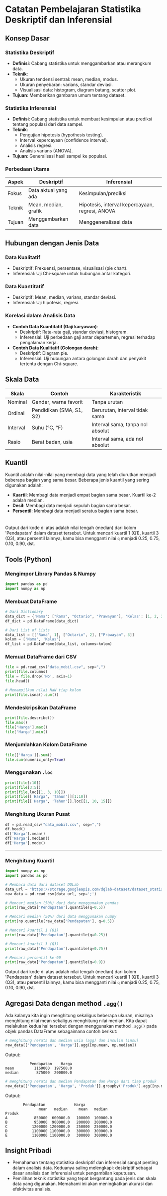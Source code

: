 

# Catatan Pembelajaran Statistika Deskriptif dan Inferensial

## Konsep Dasar

### Statistika Deskriptif

- **Definisi**: Cabang statistika untuk menggambarkan atau merangkum data.
- **Teknik**:
  - Ukuran tendensi sentral: mean, median, modus.
  - Ukuran penyebaran: varians, standar deviasi.
  - Visualisasi data: histogram, diagram batang, scatter plot.
- **Tujuan**: Memberikan gambaran umum tentang dataset.

### Statistika Inferensial

- **Definisi**: Cabang statistika untuk membuat kesimpulan atau prediksi tentang populasi dari data sampel.
- **Teknik**:
  - Pengujian hipotesis (hypothesis testing).
  - Interval kepercayaan (confidence interval).
  - Analisis regresi.
  - Analisis varians (ANOVA).
- **Tujuan**: Generalisasi hasil sampel ke populasi.

### Perbedaan Utama

| Aspek  | Deskriptif           | Inferensial                                     |
| ------ | -------------------- | ----------------------------------------------- |
| Fokus  | Data aktual yang ada | Kesimpulan/prediksi                             |
| Teknik | Mean, median, grafik | Hipotesis, interval kepercayaan, regresi, ANOVA |
| Tujuan | Menggambarkan data   | Menggeneralisasi data                           |

## Hubungan dengan Jenis Data

### Data Kualitatif

- Deskriptif: Frekuensi, persentase, visualisasi (pie chart).
- Inferensial: Uji Chi-square untuk hubungan antar kategori.

### Data Kuantitatif

- Deskriptif: Mean, median, varians, standar deviasi.
- Inferensial: Uji hipotesis, regresi.

### Korelasi dalam Analisis Data

- **Contoh Data Kuantitatif (Gaji karyawan)**:
  - Deskriptif: Rata-rata gaji, standar deviasi, histogram.
  - Inferensial: Uji perbedaan gaji antar departemen, regresi terhadap pengalaman kerja.
- **Contoh Data Kualitatif (Golongan darah)**:
  - Deskriptif: Diagram pie.
  - Inferensial: Uji hubungan antara golongan darah dan penyakit tertentu dengan Chi-square.

## Skala Data

| Skala    | Contoh                   | Karakteristik                    |
| -------- | ------------------------ | -------------------------------- |
| Nominal  | Gender, warna favorit    | Tanpa urutan                     |
| Ordinal  | Pendidikan (SMA, S1, S2) | Berurutan, interval tidak sama   |
| Interval | Suhu (°C, °F)            | Interval sama, tanpa nol absolut |
| Rasio    | Berat badan, usia        | Interval sama, ada nol absolut   |



## Kuantil

Kuantil adalah nilai-nilai yang membagi data yang telah diurutkan menjadi beberapa bagian yang sama besar. Beberapa jenis kuantil yang sering digunakan adalah:

- **Kuartil**: Membagi data menjadi empat bagian sama besar. Kuartil ke-2 adalah median.
- **Desil**: Membagi data menjadi sepuluh bagian sama besar.
- **Persentil**: Membagi data menjadi seratus bagian sama besar.

###

```python


```

Output dari kode di atas adalah nilai tengah (median) dari kolom 'Pendapatan' dalam dataset tersebut. Untuk mencari kuartil 1 (Q1), kuartil 3 (Q3), atau persentil lainnya, kamu bisa mengganti nilai `q` menjadi 0.25, 0.75, 0.10, 0.90, dst.

## Tools (Python)

### Mengimpor Library Pandas & Numpy

```python
import pandas as pd
import numpy as np
```

### Membuat DataFrame

```python
# Dari Dictionary
data_dict = {'Nama': ["Rama", "Octario", "Prawayan"], 'Kelas': [1, 2, 3]}
df_dict = pd.DataFrame(data_dict)

# Dari List of Lists
data_list = [["Rama", 1], ["Octario", 2], ["Prawayan", 3]]
kolom = ['Nama', 'Kelas']
df_list = pd.DataFrame(data_list, columns=kolom)
```

### Memuat DataFrame dari CSV

```python
file = pd.read_csv("data_mobil.csv", sep=",")
print(file.columns)
file = file.drop('No', axis=1)
file.head()

# Menampilkan nilai NaN tiap kolom
print(file.isna().sum())
```

### Mendeskripsikan DataFrame

```python
print(file.describe())
file.max()
file['Harga'].max()
file['Harga'].min()
```

### Menjumlahkan Kolom DataFrame

```python
file[['Harga']].sum()
file.sum(numeric_only=True)
```

### Menggunakan `.loc`

```python
print(file[:10])
print(file[3:5])
print(file.loc[[1, 3, 10]])
print(file[['Harga', 'Tahun']][1:10])
print(file[['Harga', 'Tahun']].loc[[1, 10, 15]])
```

### Menghitung Ukuran Pusat

```python
df = pd.read_csv("data_mobil.csv", sep=",")
df.head()
df['Harga'].mean()
df['Harga'].median()
df['Harga'].mode()
```

---

### Menghitung Kuantil

```python
import numpy as np
import pandas as pd

# Membaca data dari dataset DQLab
data_url = "https://storage.googleapis.com/dqlab-dataset/dataset_statistic.csv"
raw_data = pd.read_csv(data_url, sep=';')

# Mencari median (50%) dari data menggunakan pandas
print(raw_data['Pendapatan'].quantile(q=0.5))

# Mencari median (50%) dari data menggunakan numpy
print(np.quantile(raw_data['Pendapatan'], q=0.5))

# Mencari kuartil 1 (Q1)
print(raw_data['Pendapatan'].quantile(q=0.25))

# Mencari kuartil 3 (Q3)
print(raw_data['Pendapatan'].quantile(q=0.75))

# Mencari persentil ke-90
print(raw_data['Pendapatan'].quantile(q=0.9))
```

Output dari kode di atas adalah nilai tengah (median) dari kolom 'Pendapatan' dalam dataset tersebut. Untuk mencari kuartil 1 (Q1), kuartil 3 (Q3), atau persentil lainnya, kamu bisa mengganti nilai `q` menjadi 0.25, 0.75, 0.10, 0.90, dst.

## Agregasi Data dengan method `.agg()`

Ada kalanya kita ingin menghitung sekaligus beberapa ukuran, misalnya menghitung nilai mean sekaligus menghitung nilai median. Kita dapat melakukan kedua hal tersebut dengan menggunakan method `.agg()` pada objek pandas DataFrame sebagaimana contoh berikut:

```python
# menghitung rerata dan median usia (agg) dan insulin (insu)
raw_data[['Pendapatan', 'Harga']].agg([np.mean, np.median])
```

Output:
```
           Pendapatan    Harga
mean         1160000  197500.0
median        875000  200000.0
```

```python
# menghitung rerata dan median Pendapatan dan Harga dari tiap produk
raw_data[['Pendapatan', 'Harga', 'Produk']].groupby('Produk').agg([np.mean, np.median])
```

Output:
```
        Pendapatan             Harga            
               mean   median     mean   median
Produk                                      
A            850000  600000.0   100000  100000.0
B            950000  900000.0   200000  200000.0
C           1200000 1200000.0   250000  250000.0
D           1100000 1100000.0   300000  300000.0
E           1100000 1100000.0   300000  300000.0
```

## Insight Pribadi

- Pemahaman tentang statistika deskriptif dan inferensial sangat penting dalam analisis data. Keduanya saling melengkapi: deskriptif sebagai dasar analisis dan inferensial untuk pengambilan keputusan.
- Pemilihan teknik statistika yang tepat bergantung pada jenis dan skala data yang digunakan. Memahami ini akan meningkatkan akurasi dan efektivitas analisis.
